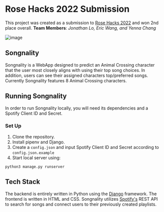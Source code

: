 # Rose Hacks 2022 Submission
This project was created as a submission to [Rose Hacks 2022](https://rosehack.com/index.html) and won 2nd place overall.
**Team Members**:  *Jonathan Lo, Eric Wang, and Yenna Chang*

![image](https://user-images.githubusercontent.com/97314187/208971663-eae066e7-b513-4792-a277-4a6c9f1799e4.png)

## Songnality
Songnality is a WebApp designed to predict an Animal Crossing character that the user most closely aligns with using their top song choices. In addition, users can see their assigned characters top/preferred songs. Currently Songnality features 8 Animal Crossing characters.

## Running Songnality
In order to run Songnality locally, you will need its dependencies and a Spotify Client ID and Secret.
### Set Up
 1. Clone the repository.
 2. Install pipenv and Django.
 3. Create a `config.json` and input Spotify Client ID and Secret according to `config.json.example`
 4. Start local server using: 
  ```
  python3 manage.py runserver
  ```


## Tech Stack
The backend is entirely written in Python using the [Django](https://www.djangoproject.com/) framework. The frontend is written in HTML and CSS. Songnality utilizes [Spotify's](https://developer.spotify.com/documentation/) REST API to search for songs and connect users to their previously created playlists.
